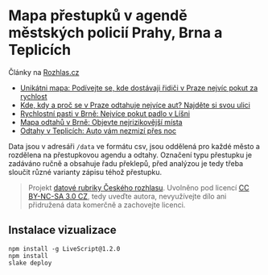 # Mapa přestupků v agendě městských policií Prahy, Brna a Teplicích

Články na [Rozhlas.cz](http://www.rozhlas.cz/zpravy/portal/)
  * [Unikátni mapa: Podívejte se, kde dostávaji řidiči v Praze nejvíc pokut za rychlost](http://www.rozhlas.cz/zpravy/data/_zprava/unikatni-mapa-podivejte-se-kde-dostavaji-ridici-v-praze-nejvic-pokut-za-rychlost--1426283)
  * [Kde, kdy a proč se v Praze odtahuje nejvíce aut? Najděte si svou ulici](http://www.rozhlas.cz/zpravy/data/_zprava/kde-kdy-a-proc-se-v-praze-odtahuje-nejvice-aut-najdete-si-svou-ulici--1423801)
  * [Rychlostní pasti v Brně: Nejvíce pokut padlo v Líšni](http://www.rozhlas.cz/zpravy/data/_zprava/rychlostni-pasti-v-brne-nejvice-pokut-padlo-v-lisni--1426280)
  * [Mapa odtahů v Brně: Objevte nejrizikovější místa](http://www.rozhlas.cz/zpravy/data/_zprava/mapa-odtahu-v-brne-objevte-nejrizikovejsi-mista--1424350)
  * [Odtahy v Teplicích: Auto vám nezmizí přes noc](http://www.rozhlas.cz/zpravy/data/_zprava/odtahy-v-teplicich-auto-vam-nezmizi-pres-noc--1424353)

Data jsou v adresáři `/data` ve formátu csv, jsou oddělená pro každé město a rozdělena na přestupkovou agendu a odtahy. Označení typu přestupku je zadáváno ručně a obsahuje řadu překlepů, před analýzou je tedy třeba sloučit různé varianty zápisu téhož přestupku.


> Projekt [datové rubriky Českého rozhlasu](http://www.rozhlas.cz/zpravy/data/). Uvolněno pod licencí [CC BY-NC-SA 3.0 CZ](http://creativecommons.org/licenses/by-nc-sa/3.0/cz/), tedy uveďte autora, nevyužívejte dílo ani přidružená data komerčně a zachovejte licenci.

## Instalace vizualizace

    npm install -g LiveScript@1.2.0
    npm install
    slake deploy

